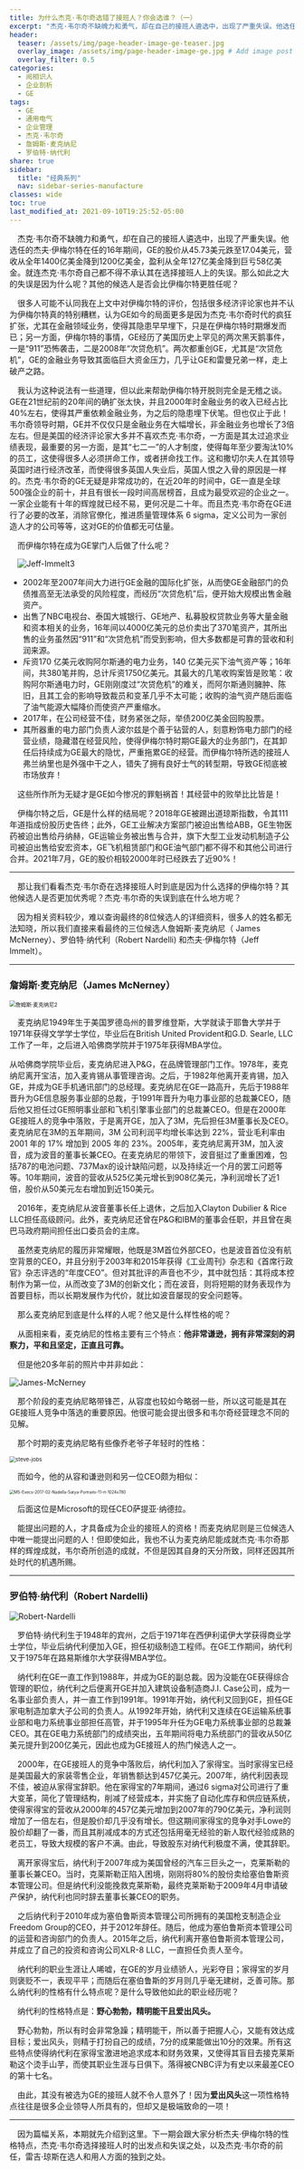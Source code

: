 ```yaml
---
title: 为什么杰克·韦尔奇选错了接班人？你会选谁？（一）
excerpt: "杰克·韦尔奇不缺魄力和勇气，却在自己的接班人遴选中，出现了严重失误。他选任的杰夫·伊梅尔特在任的16年期间，GE的股价从45.73美元跌至17.04美元，营收从全年1400亿美金降到1200亿美金，盈利从全年127亿美金降到巨亏58亿美金。那么如此之大的失误是因为什么呢？"
header:
  teaser: /assets/img/page-header-image-ge-teaser.jpg
  overlay_image: /assets/img/page-header-image-ge.jpg # Add image post (optional)
  overlay_filter: 0.5
categories:
  - 阅相识人
  - 企业剖析
  - GE
tags: 
  - GE
  - 通用电气
  - 企业管理
  - 杰克·韦尔奇
  - 詹姆斯·麦克纳尼
  - 罗伯特·纳代利
share: true
sidebar:
  title: "经典系列"
  nav: sidebar-series-manufacture
classes: wide
toc: true
last_modified_at: 2021-09-10T19:25:52-05:00
---
```


&emsp;杰克·韦尔奇不缺魄力和勇气，却在自己的接班人遴选中，出现了严重失误。他选任的杰夫·伊梅尔特在任的16年期间，GE的股价从45.73美元跌至17.04美元，营收从全年1400亿美金降到1200亿美金，盈利从全年127亿美金降到巨亏58亿美金。就连杰克·韦尔奇自己都不得不承认其在选择接班人上的失误。那么如此之大的失误是因为什么呢？其他的候选人是否会比伊梅尔特更胜任呢？

&emsp;很多人可能不认同我在上文中对伊梅尔特的评价，包括很多经济评论家也并不认为伊梅尔特真的特别糟糕，认为GE如今的局面更多是因为杰克·韦尔奇时代的疯狂扩张，尤其在金融领域业务，使得其隐患早早埋下，只是在伊梅尔特时期爆发而已；另一方面，伊梅尔特的事情，GE经历了美国历史上罕见的两次黑天鹅事件，一是“911”恐怖袭击，二是2008年“次贷危机”。两次都重创GE，尤其是“次贷危机”，GE的金融业务导致其面临巨大资金压力，几乎让GE和雷曼兄弟一样，走上破产之路。

&emsp;我认为这种说法有一些道理，但以此来帮助伊梅尔特开脱则完全是无稽之谈。GE在21世纪前的20年间的确扩张太快，并且2000年时金融业务的收入已经占比40%左右，使得其严重依赖金融业务，为之后的隐患埋下伏笔。但也仅止于此！韦尔奇领导时期，GE并不仅仅只是金融业务在大幅增长，非金融业务也增长了3倍左右。但是美国的经济评论家大多并不喜欢杰克·韦尔奇，一方面是其太过追求业绩表现，最重要的另一方面，是其“七二一”的人才制度，使得每年至少要淘汰10%的员工，这使得很多人必须拼命工作，或者拼命找工作。这和撒切尔夫人在其领导英国时进行经济改革，而使得很多英国人失业后，英国人恨之入骨的原因是一样的。杰克·韦尔奇的GE无疑是非常成功的，在近20年的时间中，GE一直是全球500强企业的前十，并且有很长一段时间高居榜首，且成为最受欢迎的企业之一。一家企业能有十年的辉煌就已经不易，更何况是二十年。而且杰克·韦尔奇在GE进行了必要的改革，消除官僚化，推进质量管理体系 6 sigma，定义公司为一家创造人才的公司等等，这对GE的价值都无可估量。

&emsp;而伊梅尔特在成为GE掌门人后做了什么呢？

&emsp;![Jeff-Immelt3](https://cdn.jsdelivr.net/gh/kewtgh/PicSunflowers@main/img/Jeff-Immelt3.jpg)

- 2002年至2007年间大力进行GE金融的国际化扩张，从而使GE金融部门的负债推高至无法承受的风险程度，而经历“次贷危机”后，便开始大规模出售金融资产。
- 出售了NBC电视台、泰国大城银行、GE地产、私募股权贷款业务等大量金融和资本相关的业务，16年间以4000亿美元的总价卖出了370笔资产，其所出售的业务虽然因“911”和“次贷危机”而受到影响，但大多数都是可靠的营收和利润来源。
- 斥资170 亿美元收购阿尔斯通的电力业务，140 亿美元买下油气资产等；16年间，共380笔并购，总计斥资1750亿美元。其最大的几笔收购案皆是败笔：收购阿尔斯通电力时，GE刚刚度过“次贷危机”的难关，而阿尔斯通则臃肿、陈旧，且其工会的影响导致裁员和变革几乎不太可能；收购的油气资产随后面临了油气能源大幅降价而使资产严重缩水。
- 2017年，在公司经营不佳，财务紧张之际，举债200亿美金回购股票。
- 其所器重的电力部门负责人波尔兹是个善于钻营的人，刻意粉饰电力部门的经营业绩，隐藏潜在经营风险，使得伊梅尔特时期GE最大的业务部门，在其卸任后持续成为GE最大的隐忧，严重拖累GE的经营。而伊梅尔特所选的接班人弗兰纳里也是外强中干之人，错失了拥有良好士气的转型期，导致GE彻底被市场放弃！

&emsp;这些所作所为无疑才是GE如今惨况的罪魁祸首！其经营中的败举比比皆是！

&emsp;伊梅尔特之后，GE是什么样的结局呢？2018年GE被踢出道琼斯指数，令其111年道指成份股历史告终；此外，GE工业解决方案部门被迫出售给ABB，GE生物医药被迫出售给丹纳赫，GE运输业务被出售与合并，旗下大型工业发动机制造子公司被迫出售给安宏资本，GE飞机租赁部门和GE油气部门都不得不和其他公司进行合并。2021年7月，GE的股价相较2000年时已经跌去了近90%！

---

&emsp;那让我们看看杰克·韦尔奇在选择接班人时到底是因为什么选择的伊梅尔特？其他候选人是否更加优秀呢？杰克·韦尔奇的失误到底在什么地方呢？

&emsp;因为相关资料较少，难以查询最终的8位候选人的详细资料，很多人的姓名都无法知晓，所以我们直接来看最终的三位候选人詹姆斯·麦克纳尼（ James McNerney）、罗伯特·纳代利（Robert Nardelli) 和杰夫·伊梅尔特（Jeff Immelt）。

---

### 詹姆斯·麦克纳尼（James McNerney）

<img src="https://cdn.jsdelivr.net/gh/kewtgh/PicSunflowers@main/img/詹姆斯·麦克纳尼2.jpg" alt="詹姆斯·麦克纳尼2" style="zoom: 67%;" />

&emsp;麦克纳尼1949年生于美国罗德岛州的普罗维登斯，大学就读于耶鲁大学并于1971年获得文学学士学位，毕业后在British United Provident和G.D. Searle, LLC工作了一年，之后进入哈佛商学院并于1975年获得MBA学位。

​	从哈佛商学院毕业后，麦克纳尼进入P&G，在品牌管理部门工作。1978年，麦克纳尼离开宝洁，加入麦肯锡从事管理咨询。之后，于1982年他离开麦肯锡，加入GE，并成为GE手机通讯部门的总经理。麦克纳尼在GE一路高升，先后于1988年晋升为GE信息服务事业部的总裁，于1991年晋升为电力事业部的总裁兼CEO，随后他又担任过GE照明事业部和飞机引擎事业部门的总裁兼CEO。但是在2000年GE接班人的竞争中落败，于是离开GE，加入了3M，先后担任3M董事长及CEO。麦克纳尼在3M的五年期间，3M 公司利润平均增长率达到 22%，营业毛利率由 2001 年的 17% 增加到 2005 年的 23%。2005年，麦克纳尼离开3M，加入波音，成为波音的董事长兼CEO。在麦克纳尼的带领下，波音挺过了重重困难，包括787的电池问题、737Max的设计缺陷问题，以及持续近一个月的罢工问题等等。10年期间，波音的营收从525亿美元增长到908亿美元，净利润增长了近1倍，股价从50美元左右增加到近150美元。

&emsp;2016年，麦克纳尼从波音董事长任上退休，之后加入Clayton Dubilier & Rice LLC担任高级顾问。此外，麦克纳尼还曾在P&G和IBM的董事会任职，并且曾在奥巴马政府期间担任出口委员会的主席。

&emsp;虽然麦克纳尼的履历非常耀眼，他既是3M首位外部CEO，也是波音首位没有航空背景的CEO，并且分别于2003年和2015年获得《工业周刊》杂志和《首席行政官》杂志评选的“年度CEO”。但对其批评的声音也不少，其中就包括：其将成本控制作为第一位，从而改变了3M的创新文化；而在波音，则将短期的财务表现作为首要目标，而以长期发展作为代价，就比如波音屡现的安全问题等。

&emsp;那么麦克纳尼到底是什么样的人呢？他又是什么样性格的呢？

&emsp;从面相来看，麦克纳尼的性格主要有三个特点：**他非常谦逊，拥有非常深刻的洞察力，平和且坚定，正直且可靠。**

&emsp;但是他20多年前的照片中并非如此：

![James-McNerney](https://cdn.jsdelivr.net/gh/kewtgh/PicSunflowers@main/img/James-McNerney.jpg)

&emsp;那个阶段的麦克纳尼略带锋芒，从容度也较如今略弱一些，所以这可能是其在GE接班人竞争中落选的重要原因。他很可能会提出很多和韦尔奇经营理念不同的见解。

&emsp;那个时期的麦克纳尼略有些像乔老爷子年轻时的性格：

<img src="https://cdn.jsdelivr.net/gh/kewtgh/PicSunflowers@main/img/steve-jobs.jpg" alt="steve-jobs" style="zoom:67%;" />

&emsp;而如今，他的从容和谦逊则和另一位CEO颇为相似：

<img src="https://cdn.jsdelivr.net/gh/kewtgh/PicSunflowers@main/img/MS-Execs-2017-02-Nadella-Satya-Portraits-11-rt-1024x780.jpg" alt="MS-Execs-2017-02-Nadella-Satya-Portraits-11-rt-1024x780" style="zoom: 50%;" />

&emsp;后面这位是Microsoft的现任CEO萨提亚·纳德拉。

&emsp;能提出问题的人，才具备成为企业的接班人的资格！而麦克纳尼则是三位候选人中唯一能提出问题的人！但即使如此，我也不认为麦克纳尼能成就杰克·韦尔奇那样的辉煌成就，韦尔奇所创造的成就，不但是因其自身的天分所致，同样还因其所处时代的机遇所赐。

---

### 罗伯特·纳代利（Robert Nardelli)

![Robert-Nardelli](https://cdn.jsdelivr.net/gh/kewtgh/PicSunflowers@main/img/Robert-Nardelli.jpg)

&emsp;罗伯特·纳代利生于1948年的宾州，之后于1971年在西伊利诺伊大学获得商业学士学位，毕业后纳代利便加入GE，担任初级制造工程师。在GE工作期间，纳代利又于1975年在路易斯维尔大学获得MBA学位。

&emsp;纳代利在GE一直工作到1988年，并成为GE的副总裁。因为没能在GE获得综合管理的职位，纳代利之后便离开GE并加入建筑设备制造商J.I. Case公司，成为一名事业部负责人，并一直工作到1991年。1991年开始，纳代利又回到GE，担任GE家电制造加拿大子公司的负责人。从1992年开始，纳代利又连续在GE运输系统事业部和电力系统事业部担任高管，并于1995年升任为GE电力系统事业部的总裁兼CEO。其在GE电力系统部门的成绩突出，五年期间将电力系统部门的营收从50亿美元提升到200亿美元，因此也成为GE接班人的热门候选人之一。

&emsp;2000年，在GE接班人的竞争中落败后，纳代利加入了家得宝。当时家得宝已经是美国最大的家装零售企业，年销售额达到457亿美元。2007年，纳代利因表现不佳，被迫从家得宝辞职。他在家得宝的7年期间，通过6 sigma对公司进行了重大变革，简化了管理结构，削减了经营成本，并实施了自动化库存和供应链系统，使得家得宝的营收从2000年的457亿美元增加到2007年的790亿美元，净利润则增加了一倍左右，但是股价却几乎没有增长。但这期间家得宝的竞争对手Lowe的股价却翻了一番，而且其削减成本的方式还包括用毫无经验的新人取代经验成熟的老员工，导致大规模的客户不满。由此，导致股东对纳代利极度不满，使其辞职。

&emsp;离开家得宝后，纳代利于2007年成为美国曾经的汽车三巨头之一，克莱斯勒的董事长兼CEO。当时，克莱斯勒正陷入困境，刚刚将80%的股份卖给塞伯鲁斯资本管理公司。但是纳代利没能挽救克莱斯勒，最终克莱斯勒于2009年4月申请破产保护，纳代利也同时辞去董事长兼CEO的职务。

&emsp;之后纳代利于2010年成为塞伯鲁斯资本管理公司所拥有的美国枪支制造企业Freedom Group的CEO，并于2012年辞任。随后，他成为塞伯鲁斯资本管理公司的运营和咨询部门的负责人。2015年之后，纳代利离开塞伯鲁斯资本管理公司，并成立了自己的投资和咨询公司XLR-8 LLC，一直担任负责人至今。

&emsp;纳代利的职业生涯让人唏嘘，在GE的岁月业绩骄人，光彩夺目；家得宝的岁月则褒贬不一，表现平平；而随后在塞伯鲁斯的岁月则几乎毫无建树，乏善可陈。那么纳代利的性格有什么特点呢？是什么导致他如此的职业经历呢？

&emsp;纳代利的性格特点是：**野心勃勃，精明能干且爱出风头。**

&emsp;野心勃勃，所以有时会非常急躁；精明能干，所以善于把握人心，又能有效达成目标；爱出风头，则精于打扮自己的成绩，7分的成果能做出10分的效果。所有这些特点使得纳代利在家得宝激进地追求成本和财务效果，又使得其盲目去接克莱斯勒这个烫手山芋，而使其职业生涯与日俱下。落得被CNBC评为有史以来最差CEO的第十七名。

&emsp;由此，其没有被选为GE的接班人就不令人意外了！因为**爱出风头**这一项性格特点往往是很多企业领导人所具有的，但却又是极端致命的一项！

---



&emsp;因为篇幅关系，本期就先介绍到这里。下一期会跟大家分析杰夫·伊梅尔特的性格特点，杰克·韦尔奇选择接班人时的出发点和失误之处，以及杰克·韦尔奇的前任，雷吉·琼斯在选人和用人方面的独到之处。
